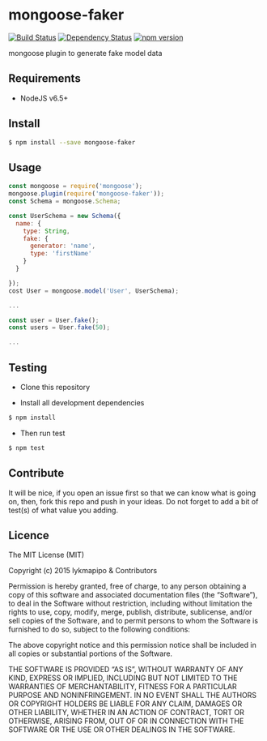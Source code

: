 # mongoose-faker

[![Build Status](https://travis-ci.org/lykmapipo/mongoose-faker.svg?branch=master)](https://travis-ci.org/lykmapipo/mongoose-faker)
[![Dependency Status](https://img.shields.io/david/lykmapipo/mongoose-faker.svg?style=flat)](https://david-dm.org/lykmapipo/mongoose-faker)
[![npm version](https://badge.fury.io/js/%40lykmapipo%2Fmongoose-faker.svg)](https://badge.fury.io/js/@lykmapipo/mongoose-faker)

mongoose plugin to generate fake model data

## Requirements

- NodeJS v6.5+

## Install
```sh
$ npm install --save mongoose-faker
```

## Usage

```javascript
const mongoose = require('mongoose');
mongoose.plugin(require('mongoose-faker'));
const Schema = mongoose.Schema;

const UserSchema = new Schema({
  name: {
    type: String,
    fake: {
      generator: 'name',
      type: 'firstName'
    }
  }

});
cost User = mongoose.model('User', UserSchema);

...

const user = User.fake();
const users = User.fake(50);

...

```


## Testing
* Clone this repository

* Install all development dependencies
```sh
$ npm install
```
* Then run test
```sh
$ npm test
```

## Contribute
It will be nice, if you open an issue first so that we can know what is going on, then, fork this repo and push in your ideas. Do not forget to add a bit of test(s) of what value you adding.

## Licence
The MIT License (MIT)

Copyright (c) 2015 lykmapipo & Contributors

Permission is hereby granted, free of charge, to any person obtaining a copy of this software and associated documentation files (the “Software”), to deal in the Software without restriction, including without limitation the rights to use, copy, modify, merge, publish, distribute, sublicense, and/or sell copies of the Software, and to permit persons to whom the Software is furnished to do so, subject to the following conditions:

The above copyright notice and this permission notice shall be included in all copies or substantial portions of the Software.

THE SOFTWARE IS PROVIDED “AS IS”, WITHOUT WARRANTY OF ANY KIND, EXPRESS OR IMPLIED, INCLUDING BUT NOT LIMITED TO THE WARRANTIES OF MERCHANTABILITY, FITNESS FOR A PARTICULAR PURPOSE AND NONINFRINGEMENT. IN NO EVENT SHALL THE AUTHORS OR COPYRIGHT HOLDERS BE LIABLE FOR ANY CLAIM, DAMAGES OR OTHER LIABILITY, WHETHER IN AN ACTION OF CONTRACT, TORT OR OTHERWISE, ARISING FROM, OUT OF OR IN CONNECTION WITH THE SOFTWARE OR THE USE OR OTHER DEALINGS IN THE SOFTWARE. 